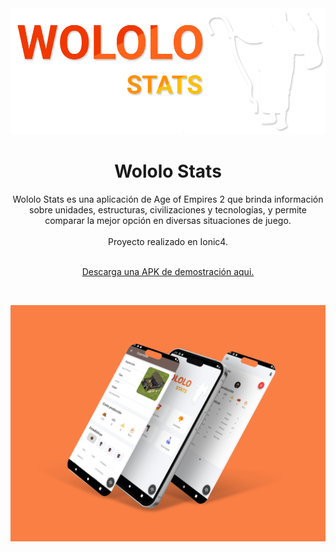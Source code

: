 <div align="center">
  <img alt="Logo" src="https://raw.githubusercontent.com/felipevogtf/Wololo-Stats/master/src/assets/img/home/logo.png" />
</div>
<h1 align="center">
  Wololo Stats
</h1>

<div align="center">
Wololo Stats es una aplicación de Age of Empires 2 que brinda información sobre unidades, estructuras, civilizaciones y tecnologías, 
y permite comparar la mejor opción en diversas situaciones de juego.

</br>
</br>
Proyecto realizado en Ionic4.

</br>
</br>

<a href="https://raw.githubusercontent.com/felipevogtf/Wololo-Stats/demo/demo_apk/WololoStats v1.0.apk"> Descarga una APK de demostración aqui.</a>
</div>

</br>

<a href="https://raw.githubusercontent.com/felipevogtf/Wololo-Stats/master/src/assets/demo/demo.png">![demo](https://raw.githubusercontent.com/felipevogtf/Wololo-Stats/master/src/assets/demo/demo.png)</a>
